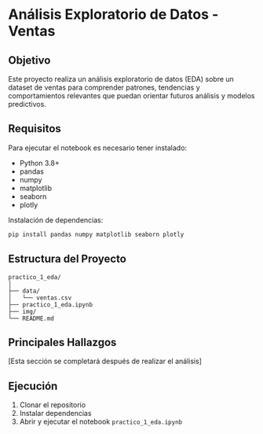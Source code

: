 # Análisis Exploratorio de Datos - Ventas

## Objetivo
Este proyecto realiza un análisis exploratorio de datos (EDA) sobre un dataset de ventas para comprender patrones, tendencias y comportamientos relevantes que puedan orientar futuros análisis y modelos predictivos.

## Requisitos
Para ejecutar el notebook es necesario tener instalado:
- Python 3.8+
- pandas
- numpy
- matplotlib
- seaborn
- plotly

Instalación de dependencias:
```bash
pip install pandas numpy matplotlib seaborn plotly
```

## Estructura del Proyecto
```
practico_1_eda/
│
├── data/
│   └── ventas.csv
├── practico_1_eda.ipynb
├── img/
└── README.md
```

## Principales Hallazgos
[Esta sección se completará después de realizar el análisis]

## Ejecución
1. Clonar el repositorio
2. Instalar dependencias
3. Abrir y ejecutar el notebook `practico_1_eda.ipynb`